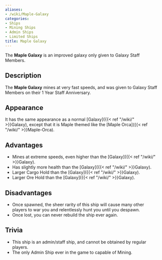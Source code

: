 ```yaml
---
aliases:
- /wiki/Maple-Galaxy
categories:
- Ships
- Mining Ships
- Admin Ships
- Limited Ships
title: Maple Galaxy
---
```


The **Maple Galaxy** is an improved galaxy only given to Galaxy Staff Members. 

## Description

The **Maple Galaxy** mines at very fast speeds, and was given to Galaxy Staff Members on their 1 Year Staff Anniversary.

## Appearance

It has the same appearance as a normal [Galaxy]({{< ref "/wiki/" >}}Galaxy), except that it is Maple themed like the [Maple Orca]({{< ref "/wiki/" >}}Maple-Orca).

## Advantages

- Mines at extreme speeds, even higher than the [Galaxy]({{< ref "/wiki/" >}}Galaxy).
- Has slightly more health than the [Galaxy]({{< ref "/wiki/" >}}Galaxy).
- Larger Cargo Hold than the [Galaxy]({{< ref "/wiki/" >}}Galaxy).
- Larger Ore Hold than the [Galaxy]({{< ref "/wiki/" >}}Galaxy).

## Disadvantages

- Once spawned, the sheer rarity of this ship will cause many other players to war you and relentlessly hunt you until you despawn.
- Once lost, you can never rebuild the ship ever again.

## Trivia

- This ship is an admin/staff ship, and cannot be obtained by regular players.
- The only Admin Ship ever in the game to capable of Mining.